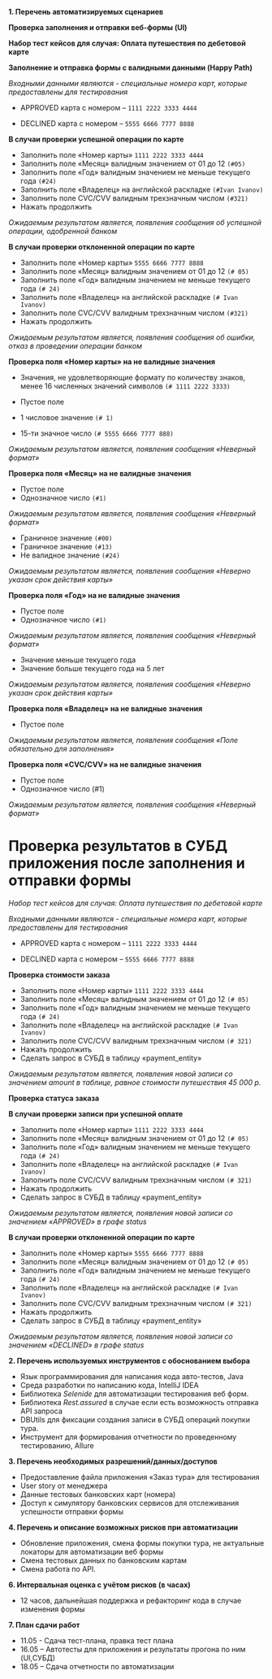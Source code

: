 **1. Перечень автоматизируемых сценариев**

****Проверка заполнения и отправки веб-формы (UI)****

**Набор тест кейсов для случая: Оплата путешествия по дебетовой карте**

**Заполнение и отправка формы c валидными данными (Happy Path)**

*Входными данными являются - специальные номера карт, которые предоставлены для тестирования*

* APPROVED карта с номером – ``1111 2222 3333 4444``

* DECLINED карта с номером – ``5555 6666 7777 8888``

**В случаи проверки успешной операции по карте**

- Заполнить поле «Номер карты» ``1111 2222 3333 4444``
- Заполнить поле «Месяц» валидным значением от 01 до 12 ```(#05)```
- Заполнить поле «Год» валидным значением не меньше текущего года ```(#24)```
- Заполнить поле «Владелец» на английской раскладке ```(#Ivan Ivanov)```
- Заполнить поле CVC/CVV валидным трехзначным числом ```(#321)```
- Нажать продолжить

*Ожидаемым результатом является, появления сообщения об успешной операции, одобренной банком*

**В случаи проверки отклоненной операции по карте**

- Заполнить поле «Номер карты» ``5555 6666 7777 8888``
- Заполнить поле «Месяц» валидным значением от 01 до 12 ```(# 05)```
- Заполнить поле «Год» валидным значением не меньше текущего года ```(# 24)```
- Заполнить поле «Владелец» на английской раскладке ```(# Ivan Ivanov)```
- Заполнить поле CVC/CVV валидным трехзначным числом ```(#321)```
- Нажать продолжить

*Ожидаемым результатом является, появления сообщения об ошибки, отказ в проведении операции банком*

**Проверка поля «Номер карты» на не валидные значения**

* Значения, не удовлетворяющие формату по количеству знаков, менее 16 численных значений символов ```(# 1111 2222 3333)```

* Пустое поле

* 1 числовое значение ```(# 1)```

* 15-ти значное число ```(# 5555 6666 7777 888)```

*Ожидаемым результатом является, появления сообщения «Неверный формат»*

**Проверка поля «Месяц» на не валидные значения**
* Пустое поле
* Однозначное число ```(#1)```

*Ожидаемым результатом является, появления сообщения «Неверный формат»*

* Граничное значение ```(#00)```
* Граничное значение ```(#13)```
* Не валидное значение ```(#24)```

*Ожидаемым результатом является, появления сообщения «Неверно указан срок действия карты»*

**Проверка поля «Год» на не валидные значения**

* Пустое поле
* Однозначное число ```(#1)```

*Ожидаемым результатом является, появления сообщения «Неверный формат»*

* Значение меньше текущего года
* Значение больше текущего года на 5 лет

*Ожидаемым результатом является, появления сообщения «Неверно указан срок действия карты»*

**Проверка поля «Владелец» на не валидные значения**
* Пустое поле

*Ожидаемым результатом является, появления сообщения «Поле обязательно для заполнения»*

**Проверка поля «CVC/CVV» на не валидные значения**
* Пустое поле
* Однозначное число (#1)

*Ожидаемым результатом является, появления сообщения «Неверный формат»*


# Проверка результатов в СУБД приложения после заполнения и отправки формы
*Набор тест кейсов для случая: Оплата путешествия по дебетовой карте*

*Входными данными являются - специальные номера карт, которые предоставлены для тестирования*

* APPROVED карта с номером – ``1111 2222 3333 4444``

* DECLINED карта с номером – ``5555 6666 7777 8888``

**Проверка стоимости заказа**

- Заполнить поле «Номер карты» ```1111 2222 3333 4444```
- Заполнить поле «Месяц» валидным значением от 01 до 12 ```(# 05)```
- Заполнить поле «Год» валидным значением не меньше текущего года ```(# 24)```
- Заполнить поле «Владелец» на английской раскладке ```(# Ivan Ivanov)```
- Заполнить поле CVC/CVV валидным трехзначным числом ```(# 321)```
- Нажать продолжить
- Сделать запрос в СУБД в таблицу «payment_entity»

*Ожидаемым результатом является, появления новой записи со значением amount в таблице, равное стоимости путешествия  45 000 р.*


**Проверка статуса заказа**

**В случаи проверки записи при успешной оплате**

- Заполнить поле «Номер карты» ```1111 2222 3333 4444```
- Заполнить поле «Месяц» валидным значением от 01 до 12 ```(# 05)```
- Заполнить поле «Год» валидным значением не меньше текущего года ```(# 24)```
- Заполнить поле «Владелец» на английской раскладке ```(# Ivan Ivanov)```
- Заполнить поле CVC/CVV валидным трехзначным числом ```(# 321)```
- Нажать продолжить
- Сделать запрос в СУБД в таблицу «payment_entity»

*Ожидаемым результатом является, появления новой записи со значением «APPROVED» в графе status*

**В случаи проверки отклоненной операции по карте**

- Заполнить поле «Номер карты» ```5555 6666 7777 8888```
- Заполнить поле «Месяц» валидным значением от 01 до 12 ```(# 05)```
- Заполнить поле «Год» валидным значением не меньше текущего года ```(# 24)```
- Заполнить поле «Владелец» на английской раскладке ```(# Ivan Ivanov)```
- Заполнить поле CVC/CVV валидным трехзначным числом ```(# 321)```
- Нажать продолжить
- Сделать запрос в СУБД в таблицу «payment_entity»

*Ожидаемым результатом является, появления новой записи со значением «DECLINED» в графе status*


**2. Перечень используемых инструментов с обоснованием выбора**
- Язык программирования для написания кода авто-тестов, Java
- Среда разработки по написанию кода, IntelliJ IDEA
- Библиотека *Selenide* для автоматизации тестирования веб форм.
- Библиотека *Rest.assured* в случае если есть возможность отправка API запроса
- DBUtils для фиксации создания записи в СУБД операций покупки тура.
- Инструмент для формирования отчетности по проведенному тестированию, Allure

**3. Перечень необходимых разрешений/данных/доступов**
- Предоставление файла приложения «Заказ тура» для тестирования
- User story от менеджера
- Данные тестовых банковских карт (номера)
- Доступ к симулятору банковских сервисов для отслеживания успешности отправки формы

**4. Перечень и описание возможных рисков при автоматизации**
- Обновление приложения, смена формы покупки тура, не актуальные локаторы для автоматизации веб формы
- Смена тестовых данных по банковским картам
- Смена работа по API.

**6. Интервальная оценка с учётом рисков (в часах)**
- 12 часов, дальнейшая поддержка и рефакторинг кода в случае изменения формы

**7. План сдачи работ**
- 11.05 - Сдача тест-плана, правка тест плана
- 16.05 – Автотесты для приложения и результаты прогона по ним (UI,СУБД)
- 18.05 – Сдача отчетности по автоматизации
